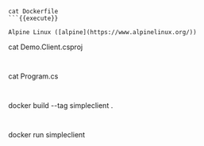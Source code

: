 
```
cat Dockerfile
```{{execute}}

Alpine Linux ([alpine](https://www.alpinelinux.org/))

```
cat Demo.Client.csproj
```{{execute}}


```
cat Program.cs
```{{execute}}


```
docker build --tag simpleclient .
```{{execute}}


```
docker run simpleclient
```{{execute}}